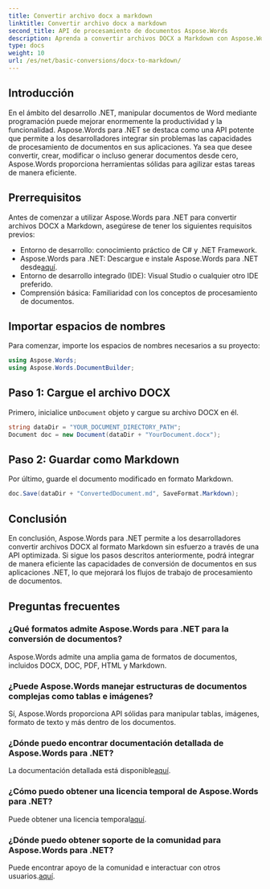```yaml
---
title: Convertir archivo docx a markdown
linktitle: Convertir archivo docx a markdown
second_title: API de procesamiento de documentos Aspose.Words
description: Aprenda a convertir archivos DOCX a Markdown con Aspose.Words para .NET. Siga nuestra guía detallada para lograr una integración perfecta en sus aplicaciones .NET.
type: docs
weight: 10
url: /es/net/basic-conversions/docx-to-markdown/
---
```

## Introducción

En el ámbito del desarrollo .NET, manipular documentos de Word mediante programación puede mejorar enormemente la productividad y la funcionalidad. Aspose.Words para .NET se destaca como una API potente que permite a los desarrolladores integrar sin problemas las capacidades de procesamiento de documentos en sus aplicaciones. Ya sea que desee convertir, crear, modificar o incluso generar documentos desde cero, Aspose.Words proporciona herramientas sólidas para agilizar estas tareas de manera eficiente.

## Prerrequisitos

Antes de comenzar a utilizar Aspose.Words para .NET para convertir archivos DOCX a Markdown, asegúrese de tener los siguientes requisitos previos:

- Entorno de desarrollo: conocimiento práctico de C# y .NET Framework.
- Aspose.Words para .NET: Descargue e instale Aspose.Words para .NET desde[aquí](https://releases.aspose.com/words/net/).
- Entorno de desarrollo integrado (IDE): Visual Studio o cualquier otro IDE preferido.
- Comprensión básica: Familiaridad con los conceptos de procesamiento de documentos.

## Importar espacios de nombres

Para comenzar, importe los espacios de nombres necesarios a su proyecto:

```csharp
using Aspose.Words;
using Aspose.Words.DocumentBuilder;
```

## Paso 1: Cargue el archivo DOCX

 Primero, inicialice un`Document` objeto y cargue su archivo DOCX en él.

```csharp
string dataDir = "YOUR_DOCUMENT_DIRECTORY_PATH";
Document doc = new Document(dataDir + "YourDocument.docx");
```

## Paso 2: Guardar como Markdown

Por último, guarde el documento modificado en formato Markdown.

```csharp
doc.Save(dataDir + "ConvertedDocument.md", SaveFormat.Markdown);
```

## Conclusión

En conclusión, Aspose.Words para .NET permite a los desarrolladores convertir archivos DOCX al formato Markdown sin esfuerzo a través de una API optimizada. Si sigue los pasos descritos anteriormente, podrá integrar de manera eficiente las capacidades de conversión de documentos en sus aplicaciones .NET, lo que mejorará los flujos de trabajo de procesamiento de documentos.

## Preguntas frecuentes

### ¿Qué formatos admite Aspose.Words para .NET para la conversión de documentos?
Aspose.Words admite una amplia gama de formatos de documentos, incluidos DOCX, DOC, PDF, HTML y Markdown.

### ¿Puede Aspose.Words manejar estructuras de documentos complejas como tablas e imágenes?
Sí, Aspose.Words proporciona API sólidas para manipular tablas, imágenes, formato de texto y más dentro de los documentos.

### ¿Dónde puedo encontrar documentación detallada de Aspose.Words para .NET?
 La documentación detallada está disponible[aquí](https://reference.aspose.com/words/net/).

### ¿Cómo puedo obtener una licencia temporal de Aspose.Words para .NET?
Puede obtener una licencia temporal[aquí](https://purchase.aspose.com/temporary-license/).

### ¿Dónde puedo obtener soporte de la comunidad para Aspose.Words para .NET?
 Puede encontrar apoyo de la comunidad e interactuar con otros usuarios.[aquí](https://forum.aspose.com/c/words/8).
